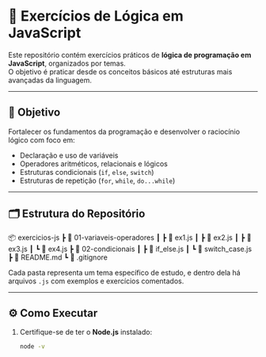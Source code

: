 # 🧠 Exercícios de Lógica em JavaScript

Este repositório contém exercícios práticos de **lógica de programação em JavaScript**, organizados por temas.  
O objetivo é praticar desde os conceitos básicos até estruturas mais avançadas da linguagem.

---

## 🚀 Objetivo

Fortalecer os fundamentos da programação e desenvolver o raciocínio lógico com foco em:

- Declaração e uso de variáveis  
- Operadores aritméticos, relacionais e lógicos  
- Estruturas condicionais (`if`, `else`, `switch`)  
- Estruturas de repetição (`for`, `while`, `do...while`)  

---

## 🗂 Estrutura do Repositório

📦 exercicios-js
┣ 📂 01-variaveis-operadores
┃ ┣ 📜 ex1.js
┃ ┣ 📜 ex2.js
┃ ┣ 📜 ex3.js
┃ ┗ 📜 ex4.js
┣ 📂 02-condicionais
┃ ┣ 📜 if_else.js
┃ ┗ 📜 switch_case.js
┣ 📜 README.md
┗ 📜 .gitignore


Cada pasta representa um tema específico de estudo, e dentro dela há arquivos `.js` com exemplos e exercícios comentados.

---

## ⚙️ Como Executar

1. Certifique-se de ter o **Node.js** instalado:
   ```bash
   node -v
